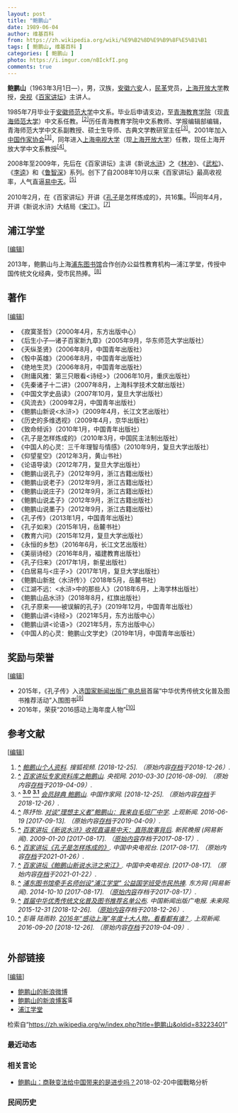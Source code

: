 ```yaml
---
layout: post
title: "鲍鹏山"
date: 1989-06-04
author: 维基百科
from: https://zh.wikipedia.org/wiki/%E9%B2%8D%E9%B9%8F%E5%B1%B1
tags: [ 鲍鹏山, 维基百科 ]
categories: [ 鲍鹏山 ]
photo: https://i.imgur.com/nBIckfI.png
comments: true
---
```

<div class="mw-content-ltr mw-parser-output" lang="zh" dir="ltr"><style data-mw-deduplicate="TemplateStyles:r83732082">.mw-parser-output .infobox-subbox{padding:0;border:none;margin:-3px;width:auto;min-width:100%;font-size:100%;clear:none;float:none;background-color:transparent}.mw-parser-output .infobox-3cols-child{margin:auto}.mw-parser-output .infobox .navbar{font-size:100%}body.skin-minerva .mw-parser-output .infobox-header,body.skin-minerva .mw-parser-output .infobox-subheader,body.skin-minerva .mw-parser-output .infobox-above,body.skin-minerva .mw-parser-output .infobox-title,body.skin-minerva .mw-parser-output .infobox-image,body.skin-minerva .mw-parser-output .infobox-full-data,body.skin-minerva .mw-parser-output .infobox-below{text-align:center}@media screen{html.skin-theme-clientpref-night .mw-parser-output .infobox-full-data:not(.notheme)>div:not(.notheme)[style]{background:#1f1f23!important;color:#f8f9fa}@media screen and (prefers-color-scheme:dark){html.skin-theme-clientpref-os .mw-parser-output .infobox-full-data:not(.notheme) div:not(.notheme){background:#1f1f23!important;color:#f8f9fa}}html.skin-theme-clientpref-night .mw-parser-output .infobox td div:not(.notheme)[style]{background:transparent!important;color:var(--color-base,#202122)}@media screen and (prefers-color-scheme:dark){html.skin-theme-clientpref-os .mw-parser-output .infobox td div:not(.notheme)[style]{background:transparent!important;color:var(--color-base,#202122)}}html.skin-theme-clientpref-night .mw-parser-output .infobox td div.NavHead:not(.notheme)[style]{background:transparent!important}}@media screen and (prefers-color-scheme:dark){html.skin-theme-clientpref-os .mw-parser-output .infobox td div.NavHead:not(.notheme)[style]{background:transparent!important}}@media(min-width:640px){body.skin--responsive .mw-parser-output .infobox-table{display:table!important}body.skin--responsive .mw-parser-output .infobox-table>caption{display:table-caption!important}body.skin--responsive .mw-parser-output .infobox-table>tbody{display:table-row-group}body.skin--responsive .mw-parser-output .infobox-table tr{display:table-row!important}body.skin--responsive .mw-parser-output .infobox-table th,body.skin--responsive .mw-parser-output .infobox-table td{padding-left:inherit;padding-right:inherit}}</style>
<p><b>鲍鹏山</b>（1963年3月1日<span class="useeditintro" title="Template:BLP editintro">—</span>），男，汉族，<a href="/wiki/%E5%AE%89%E5%BE%BD" class="mw-redirect" title="安徽">安徽</a><a href="/wiki/%E5%85%AD%E5%AE%89" class="mw-redirect" title="六安">六安</a>人，<a href="/wiki/%E4%B8%AD%E5%9B%BD%E5%9B%BD%E6%B0%91%E5%85%9A%E9%9D%A9%E5%91%BD%E5%A7%94%E5%91%98%E4%BC%9A" title="中国国民党革命委员会">民革</a>党员，<a href="/wiki/%E4%B8%8A%E6%B5%B7%E5%BC%80%E6%94%BE%E5%A4%A7%E5%AD%A6" title="上海开放大学">上海开放大学</a>教授，<a href="/wiki/%E5%A4%AE%E8%A7%86" class="mw-redirect" title="央视">央视</a>《<a href="/wiki/%E7%99%BE%E5%AE%B6%E8%AE%B2%E5%9D%9B" title="百家讲坛">百家讲坛</a>》主讲人。
</p>
<meta property="mw:PageProp/toc">
<div class="mw-heading mw-heading2"></div>
<p>1985年7月毕业于<a href="/wiki/%E5%AE%89%E5%BE%BD%E5%B8%88%E8%8C%83%E5%A4%A7%E5%AD%A6" title="安徽师范大学">安徽师范大学</a>中文系。毕业后申请支边，至<a href="/wiki/%E9%9D%92%E6%B5%B7%E6%95%99%E8%82%B2%E5%AD%A6%E9%99%A2" class="mw-redirect" title="青海教育学院">青海教育学院</a>（现<a href="/wiki/%E9%9D%92%E6%B5%B7%E5%B8%88%E8%8C%83%E5%A4%A7%E5%AD%A6" title="青海师范大学">青海师范大学</a>）中文系任教。<sup id="cite_ref-2" class="reference"><a href="#cite_note-2"><span class="cite-bracket">[</span>2<span class="cite-bracket">]</span></a></sup>历任青海教育学院中文系教师、学报编辑部编辑，青海师范大学中文系副教授、硕士生导师、古典文学教研室主任<sup id="cite_ref-zj_3-0" class="reference"><a href="#cite_note-zj-3"><span class="cite-bracket">[</span>3<span class="cite-bracket">]</span></a></sup>。2001年加入<a href="/wiki/%E4%B8%AD%E5%9B%BD%E4%BD%9C%E5%AE%B6%E5%8D%8F%E4%BC%9A" title="中国作家协会">中国作家协会</a><sup id="cite_ref-zj_3-1" class="reference"><a href="#cite_note-zj-3"><span class="cite-bracket">[</span>3<span class="cite-bracket">]</span></a></sup>，同年进入<a href="/wiki/%E4%B8%8A%E6%B5%B7%E7%94%B5%E8%A7%86%E5%A4%A7%E5%AD%A6" class="mw-redirect" title="上海电视大学">上海电视大学</a>（现<a href="/wiki/%E4%B8%8A%E6%B5%B7%E5%BC%80%E6%94%BE%E5%A4%A7%E5%AD%A6" title="上海开放大学">上海开放大学</a>）任教，现任上海开放大学中文系教授<sup id="cite_ref-4" class="reference"><a href="#cite_note-4"><span class="cite-bracket">[</span>4<span class="cite-bracket">]</span></a></sup>。
</p><p>2008年至2009年，先后在《百家讲坛》主讲《新说<a href="/wiki/%E6%B0%B4%E6%B5%92" class="mw-redirect" title="水浒">水浒</a>》之《<a href="/wiki/%E6%9E%97%E5%86%B2" title="林冲">林冲</a>》、《<a href="/wiki/%E6%AD%A6%E6%9D%BE" title="武松">武松</a>》、《<a href="/wiki/%E6%9D%8E%E9%80%B5" title="李逵">李逵</a>》和《<a href="/wiki/%E9%B2%81%E6%99%BA%E6%B7%B1" title="鲁智深">鲁智深</a>》系列。创下了自2008年10月以来《百家讲坛》最高收视率，人气直逼<a href="/wiki/%E6%98%93%E4%B8%AD%E5%A4%A9" title="易中天">易中天</a>。<sup id="cite_ref-5" class="reference"><a href="#cite_note-5"><span class="cite-bracket">[</span>5<span class="cite-bracket">]</span></a></sup>
</p><p>2010年2月，在《百家讲坛》开讲《<a href="/wiki/%E5%AD%94%E5%AD%90" title="孔子">孔子</a>是怎样炼成的》，共16集。<sup id="cite_ref-6" class="reference"><a href="#cite_note-6"><span class="cite-bracket">[</span>6<span class="cite-bracket">]</span></a></sup>同年4月，开讲《新说水浒》大结局《<a href="/wiki/%E5%AE%8B%E6%B1%9F" title="宋江">宋江</a>》。<sup id="cite_ref-7" class="reference"><a href="#cite_note-7"><span class="cite-bracket">[</span>7<span class="cite-bracket">]</span></a></sup>
</p>
<div class="mw-heading mw-heading2"><h2 id="浦江学堂"><span id=".E6.B5.A6.E6.B1.9F.E5.AD.A6.E5.A0.82"></span>浦江学堂</h2><span class="mw-editsection"><span class="mw-editsection-bracket">[</span><a href="/w/index.php?title=%E9%B2%8D%E9%B9%8F%E5%B1%B1&amp;action=edit&amp;section=2" title="编辑章节：浦江学堂"><span>编辑</span></a><span class="mw-editsection-bracket">]</span></span></div>
<p>2013年，鲍鹏山与上海<a href="/wiki/%E6%B5%A6%E4%B8%9C%E5%9B%BE%E4%B9%A6%E9%A6%86" title="浦东图书馆">浦东图书馆</a>合作创办公益性教育机构—浦江学堂，传授中国传统文化经典，受市民热捧。<sup id="cite_ref-8" class="reference"><a href="#cite_note-8"><span class="cite-bracket">[</span>8<span class="cite-bracket">]</span></a></sup>
</p>
<div class="mw-heading mw-heading2"><h2 id="著作"><span id=".E8.91.97.E4.BD.9C"></span>著作</h2><span class="mw-editsection"><span class="mw-editsection-bracket">[</span><a href="/w/index.php?title=%E9%B2%8D%E9%B9%8F%E5%B1%B1&amp;action=edit&amp;section=3" title="编辑章节：著作"><span>编辑</span></a><span class="mw-editsection-bracket">]</span></span></div>
<ul><li>《寂寞圣哲》（2000年4月，东方出版中心）</li>
<li>《后生小子—诸子百家新九章》（2005年9月，华东师范大学出版社）</li>
<li>《天纵圣贤》（2006年8月，中国青年出版社）</li>
<li>《彀中英雄》（2006年8月，中国青年出版社）</li>
<li>《绝地生灵》（2006年8月，中国青年出版社）</li>
<li>《附庸风雅：第三只眼看&lt;诗经&gt;》（2006年10月，重庆出版社）</li>
<li>《先秦诸子十二讲》（2007年8月，上海科学技术文献出版社）</li>
<li>《中国文学史品读》（2007年10月，复旦大学出版社）</li>
<li>《风流去》（2009年2月，中国青年出版社）</li>
<li>《鲍鹏山新说&lt;水浒&gt;》（2009年4月，长江文艺出版社）</li>
<li>《历史的多维透视》（2009年4月，京华出版社）</li>
<li>《致命倾诉》（2010年1月，中国青年出版社）</li>
<li>《孔子是怎样炼成的》（2010年3月，中国民主法制出版社）</li>
<li>《中国人的心灵：三千年理智与情感》（2010年9月，复旦大学出版社）</li>
<li>《仰望星空》（2012年3月，黄山书社）</li>
<li>《论语导读》（2012年7月，复旦大学出版社）</li>
<li>《鲍鹏山说孔子》（2012年9月，浙江古籍出版社）</li>
<li>《鲍鹏山说老子》（2012年9月，浙江古籍出版社）</li>
<li>《鲍鹏山说庄子》（2012年9月，浙江古籍出版社）</li>
<li>《鲍鹏山说孟子》（2012年9月，浙江古籍出版社）</li>
<li>《鲍鹏山说墨子》（2012年9月，浙江古籍出版社）</li>
<li>《孔子传》（2013年1月，中国青年出版社）</li>
<li>《孔子如来》（2015年1月，岳麓书社）</li>
<li>《教育六问》（2015年12月，复旦大学出版社）</li>
<li>《永恒的乡愁》（2016年6月，长江文艺出版社）</li>
<li>《美丽诗经》（2016年8月，福建教育出版社）</li>
<li>《孔子归来》（2017年1月，新星出版社）</li>
<li>《白居易与&lt;庄子&gt;》（2017年1月，复旦大学出版社）</li>
<li>《鲍鹏山新批〈水浒传〉》（2018年5月，岳麓书社）</li>
<li>《江湖不远：&lt;水浒&gt;中的那些人》（2018年6月，上海学林出版社）</li>
<li>《鲍鹏山品水浒》（2018年8月，红旗出版社）</li>
<li>《孔子原来——被误解的孔子》（2019年12月，中国青年出版社）</li>
<li>《鲍鹏山讲&lt;诗经&gt;》（2021年5月，东方出版中心）</li>
<li>《鲍鹏山讲&lt;论语&gt;》（2021年5月，东方出版中心）</li>
<li>《中国人的心灵：鲍鹏山文学史》（2019年1月，中国青年出版社）</li></ul>
<div class="mw-heading mw-heading2"><h2 id="奖励与荣誉"><span id=".E5.A5.96.E5.8A.B1.E4.B8.8E.E8.8D.A3.E8.AA.89"></span>奖励与荣誉</h2><span class="mw-editsection"><span class="mw-editsection-bracket">[</span><a href="/w/index.php?title=%E9%B2%8D%E9%B9%8F%E5%B1%B1&amp;action=edit&amp;section=4" title="编辑章节：奖励与荣誉"><span>编辑</span></a><span class="mw-editsection-bracket">]</span></span></div>
<ul><li>2015年，《孔子传》入选<a href="/wiki/%E5%9B%BD%E5%AE%B6%E6%96%B0%E9%97%BB%E5%87%BA%E7%89%88%E5%B9%BF%E7%94%B5%E6%80%BB%E5%B1%80" class="mw-redirect" title="国家新闻出版广电总局">国家新闻出版广电总局</a>首届“中华优秀传统文化普及图书推荐活动”入围图书<sup id="cite_ref-9" class="reference"><a href="#cite_note-9"><span class="cite-bracket">[</span>9<span class="cite-bracket">]</span></a></sup></li>
<li>2016年，荣获“2016感动上海年度人物”<sup id="cite_ref-10" class="reference"><a href="#cite_note-10"><span class="cite-bracket">[</span>10<span class="cite-bracket">]</span></a></sup></li></ul>
<div class="mw-heading mw-heading2"><h2 id="参考文献"><span id=".E5.8F.82.E8.80.83.E6.96.87.E7.8C.AE"></span>参考文献</h2><span class="mw-editsection"><span class="mw-editsection-bracket">[</span><a href="/w/index.php?title=%E9%B2%8D%E9%B9%8F%E5%B1%B1&amp;action=edit&amp;section=5" title="编辑章节：参考文献"><span>编辑</span></a><span class="mw-editsection-bracket">]</span></span></div>
<div class="reflist columns references-column-count references-column-count-2" style="-moz-column-count: 2; -webkit-column-count: 2; column-count: 2; list-style-type: decimal;">
<ol class="references">
<li id="cite_note-1"><span class="mw-cite-backlink"><b><a href="#cite_ref-1">^</a></b></span> <span class="reference-text"><cite class="citation web"><a rel="nofollow" class="external text" href="https://tv.sohu.com/star/MTE1MDM1NF8/Pz8=.shtml">鲍鹏山个人资料</a>. 搜狐视频.  <span class="reference-accessdate"> [<span class="nowrap">2018-12-25</span>]</span>. （原始内容<a rel="nofollow" class="external text" href="https://web.archive.org/web/20181226035249/https://tv.sohu.com/star/MTE1MDM1NF8/Pz8=.shtml">存档</a>于2018-12-26）.</cite><span title="ctx_ver=Z39.88-2004&amp;rfr_id=info%3Asid%2Fzh.wikipedia.org%3A%E9%B2%8D%E9%B9%8F%E5%B1%B1&amp;rft.btitle=%E9%B2%8D%E9%B9%8F%E5%B1%B1%E4%B8%AA%E4%BA%BA%E8%B5%84%E6%96%99&amp;rft.genre=unknown&amp;rft.pub=%E6%90%9C%E7%8B%90%E8%A7%86%E9%A2%91&amp;rft_id=https%3A%2F%2Ftv.sohu.com%2Fstar%2FMTE1MDM1NF8%2FPz8%3D.shtml&amp;rft_val_fmt=info%3Aofi%2Ffmt%3Akev%3Amtx%3Abook" class="Z3988"><span style="display:none;">&nbsp;</span></span></span>
</li>
<li id="cite_note-2"><span class="mw-cite-backlink"><b><a href="#cite_ref-2">^</a></b></span> <span class="reference-text"><cite class="citation web"><a rel="nofollow" class="external text" href="http://kejiao.cntv.cn/20100330/100128.shtml">百家讲坛专家资料库之鲍鹏山</a>. 央视网. 2010-03-30 <span class="reference-accessdate"> [<span class="nowrap">2016-08-09</span>]</span>. （原始内容<a rel="nofollow" class="external text" href="https://web.archive.org/web/20190409144023/http://kejiao.cntv.cn/20100330/100128.shtml">存档</a>于2019-04-09）.</cite><span title="ctx_ver=Z39.88-2004&amp;rfr_id=info%3Asid%2Fzh.wikipedia.org%3A%E9%B2%8D%E9%B9%8F%E5%B1%B1&amp;rft.btitle=%E7%99%BE%E5%AE%B6%E8%AE%B2%E5%9D%9B%E4%B8%93%E5%AE%B6%E8%B5%84%E6%96%99%E5%BA%93%E4%B9%8B%E9%B2%8D%E9%B9%8F%E5%B1%B1&amp;rft.date=2010-03-30&amp;rft.genre=unknown&amp;rft.pub=%E5%A4%AE%E8%A7%86%E7%BD%91&amp;rft_id=http%3A%2F%2Fkejiao.cntv.cn%2F20100330%2F100128.shtml&amp;rft_val_fmt=info%3Aofi%2Ffmt%3Akev%3Amtx%3Abook" class="Z3988"><span style="display:none;">&nbsp;</span></span></span>
</li>
<li id="cite_note-zj-3"><span class="mw-cite-backlink">^ <a href="#cite_ref-zj_3-0"><sup><b>3.0</b></sup></a> <a href="#cite_ref-zj_3-1"><sup><b>3.1</b></sup></a></span> <span class="reference-text"><cite class="citation web"><a rel="nofollow" class="external text" href="http://www.chinawriter.com.cn/n1/2016/0627/c404929-28488143.html">会员辞典 鲍鹏山</a>. 中国作家网.  <span class="reference-accessdate"> [<span class="nowrap">2018-12-25</span>]</span>. （原始内容<a rel="nofollow" class="external text" href="https://web.archive.org/web/20181226035320/http://www.chinawriter.com.cn/n1/2016/0627/c404929-28488143.html">存档</a>于2018-12-26）.</cite><span title="ctx_ver=Z39.88-2004&amp;rfr_id=info%3Asid%2Fzh.wikipedia.org%3A%E9%B2%8D%E9%B9%8F%E5%B1%B1&amp;rft.btitle=%E4%BC%9A%E5%91%98%E8%BE%9E%E5%85%B8+%E9%B2%8D%E9%B9%8F%E5%B1%B1&amp;rft.genre=unknown&amp;rft.pub=%E4%B8%AD%E5%9B%BD%E4%BD%9C%E5%AE%B6%E7%BD%91&amp;rft_id=http%3A%2F%2Fwww.chinawriter.com.cn%2Fn1%2F2016%2F0627%2Fc404929-28488143.html&amp;rft_val_fmt=info%3Aofi%2Ffmt%3Akev%3Amtx%3Abook" class="Z3988"><span style="display:none;">&nbsp;</span></span></span>
</li>
<li id="cite_note-4"><span class="mw-cite-backlink"><b><a href="#cite_ref-4">^</a></b></span> <span class="reference-text"><cite class="citation news">陈抒怡. <a rel="nofollow" class="external text" href="http://www.shobserver.com/news/detail?id=21194">对谈“理想主义者”鲍鹏山：我来自毛坦厂中学</a>. 上观新闻. 2016-06-19 <span class="reference-accessdate"> [<span class="nowrap">2017-09-13</span>]</span>. （原始内容<a rel="nofollow" class="external text" href="https://web.archive.org/web/20190409143804/https://www.shobserver.com/news/detail?id=21194">存档</a>于2019-04-09）.</cite><span title="ctx_ver=Z39.88-2004&amp;rfr_id=info%3Asid%2Fzh.wikipedia.org%3A%E9%B2%8D%E9%B9%8F%E5%B1%B1&amp;rft.atitle=%E5%AF%B9%E8%B0%88%E2%80%9C%E7%90%86%E6%83%B3%E4%B8%BB%E4%B9%89%E8%80%85%E2%80%9D%E9%B2%8D%E9%B9%8F%E5%B1%B1%EF%BC%9A%E6%88%91%E6%9D%A5%E8%87%AA%E6%AF%9B%E5%9D%A6%E5%8E%82%E4%B8%AD%E5%AD%A6&amp;rft.au=%E9%99%88%E6%8A%92%E6%80%A1&amp;rft.date=2016-06-19&amp;rft.genre=article&amp;rft_id=http%3A%2F%2Fwww.shobserver.com%2Fnews%2Fdetail%3Fid%3D21194&amp;rft_val_fmt=info%3Aofi%2Ffmt%3Akev%3Amtx%3Ajournal" class="Z3988"><span style="display:none;">&nbsp;</span></span></span>
</li>
<li id="cite_note-5"><span class="mw-cite-backlink"><b><a href="#cite_ref-5">^</a></b></span> <span class="reference-text"><cite class="citation news"><a rel="nofollow" class="external text" href="https://web.archive.org/web/20170817122712/http://news.163.com/09/0120/11/503K7RCH00012QEA.html">百家讲坛《新说水浒》收视直逼易中天：直陈故事背后</a>. 新民晚报 (网易新闻). 2009-01-20 <span class="reference-accessdate"> [<span class="nowrap">2017-08-17</span>]</span>. （<a rel="nofollow" class="external text" href="http://news.163.com/09/0120/11/503K7RCH00012QEA.html">原始内容</a>存档于2017-08-17）.</cite><span title="ctx_ver=Z39.88-2004&amp;rfr_id=info%3Asid%2Fzh.wikipedia.org%3A%E9%B2%8D%E9%B9%8F%E5%B1%B1&amp;rft.atitle=%E7%99%BE%E5%AE%B6%E8%AE%B2%E5%9D%9B%E3%80%8A%E6%96%B0%E8%AF%B4%E6%B0%B4%E6%B5%92%E3%80%8B%E6%94%B6%E8%A7%86%E7%9B%B4%E9%80%BC%E6%98%93%E4%B8%AD%E5%A4%A9%EF%BC%9A%E7%9B%B4%E9%99%88%E6%95%85%E4%BA%8B%E8%83%8C%E5%90%8E&amp;rft.date=2009-01-20&amp;rft.genre=article&amp;rft.jtitle=%E6%96%B0%E6%B0%91%E6%99%9A%E6%8A%A5&amp;rft_id=http%3A%2F%2Fnews.163.com%2F09%2F0120%2F11%2F503K7RCH00012QEA.html&amp;rft_val_fmt=info%3Aofi%2Ffmt%3Akev%3Amtx%3Ajournal" class="Z3988"><span style="display:none;">&nbsp;</span></span></span>
</li>
<li id="cite_note-6"><span class="mw-cite-backlink"><b><a href="#cite_ref-6">^</a></b></span> <span class="reference-text"><cite class="citation web"><a rel="nofollow" class="external text" href="http://tv.cctv.com/2012/12/15/VIDA1355519904383689.shtml">百家讲坛《孔子是怎样炼成的》</a>. 中国中央电视台.  <span class="reference-accessdate"> [<span class="nowrap">2017-08-17</span>]</span>. （原始内容<a rel="nofollow" class="external text" href="https://web.archive.org/web/20210126004003/https://tv.cctv.com/2012/12/15/VIDA1355519904383689.shtml">存档</a>于2021-01-26）.</cite><span title="ctx_ver=Z39.88-2004&amp;rfr_id=info%3Asid%2Fzh.wikipedia.org%3A%E9%B2%8D%E9%B9%8F%E5%B1%B1&amp;rft.btitle=%E7%99%BE%E5%AE%B6%E8%AE%B2%E5%9D%9B%E3%80%8A%E5%AD%94%E5%AD%90%E6%98%AF%E6%80%8E%E6%A0%B7%E7%82%BC%E6%88%90%E7%9A%84%E3%80%8B&amp;rft.genre=unknown&amp;rft.pub=%E4%B8%AD%E5%9B%BD%E4%B8%AD%E5%A4%AE%E7%94%B5%E8%A7%86%E5%8F%B0&amp;rft_id=http%3A%2F%2Ftv.cctv.com%2F2012%2F12%2F15%2FVIDA1355519904383689.shtml&amp;rft_val_fmt=info%3Aofi%2Ffmt%3Akev%3Amtx%3Abook" class="Z3988"><span style="display:none;">&nbsp;</span></span></span>
</li>
<li id="cite_note-7"><span class="mw-cite-backlink"><b><a href="#cite_ref-7">^</a></b></span> <span class="reference-text"><cite class="citation web"><a rel="nofollow" class="external text" href="http://tv.cctv.com/2013/07/02/VIDA1372756726263621.shtml">百家讲坛《鲍鹏山新说水浒之宋江》</a>. 中国中央电视台.  <span class="reference-accessdate"> [<span class="nowrap">2017-08-17</span>]</span>. （原始内容<a rel="nofollow" class="external text" href="https://web.archive.org/web/20210122134738/http://tv.cctv.com/2013/07/02/VIDA1372756726263621.shtml">存档</a>于2021-01-22）.</cite><span title="ctx_ver=Z39.88-2004&amp;rfr_id=info%3Asid%2Fzh.wikipedia.org%3A%E9%B2%8D%E9%B9%8F%E5%B1%B1&amp;rft.btitle=%E7%99%BE%E5%AE%B6%E8%AE%B2%E5%9D%9B%E3%80%8A%E9%B2%8D%E9%B9%8F%E5%B1%B1%E6%96%B0%E8%AF%B4%E6%B0%B4%E6%B5%92%E4%B9%8B%E5%AE%8B%E6%B1%9F%E3%80%8B&amp;rft.genre=unknown&amp;rft.pub=%E4%B8%AD%E5%9B%BD%E4%B8%AD%E5%A4%AE%E7%94%B5%E8%A7%86%E5%8F%B0&amp;rft_id=http%3A%2F%2Ftv.cctv.com%2F2013%2F07%2F02%2FVIDA1372756726263621.shtml&amp;rft_val_fmt=info%3Aofi%2Ffmt%3Akev%3Amtx%3Abook" class="Z3988"><span style="display:none;">&nbsp;</span></span></span>
</li>
<li id="cite_note-8"><span class="mw-cite-backlink"><b><a href="#cite_ref-8">^</a></b></span> <span class="reference-text"><cite class="citation news"><a rel="nofollow" class="external text" href="https://web.archive.org/web/20170817122747/http://news.163.com/14/1010/09/A86E2JHK00014SEH.html">浦东图书馆牵手名师创设"浦江学堂" 公益国学班受市民热捧</a>. 东方网 (网易新闻). 2014-10-10 <span class="reference-accessdate"> [<span class="nowrap">2017-08-17</span>]</span>. （<a rel="nofollow" class="external text" href="http://news.163.com/14/1010/09/A86E2JHK00014SEH.html">原始内容</a>存档于2017-08-17）.</cite><span title="ctx_ver=Z39.88-2004&amp;rfr_id=info%3Asid%2Fzh.wikipedia.org%3A%E9%B2%8D%E9%B9%8F%E5%B1%B1&amp;rft.atitle=%E6%B5%A6%E4%B8%9C%E5%9B%BE%E4%B9%A6%E9%A6%86%E7%89%B5%E6%89%8B%E5%90%8D%E5%B8%88%E5%88%9B%E8%AE%BE%22%E6%B5%A6%E6%B1%9F%E5%AD%A6%E5%A0%82%22+%E5%85%AC%E7%9B%8A%E5%9B%BD%E5%AD%A6%E7%8F%AD%E5%8F%97%E5%B8%82%E6%B0%91%E7%83%AD%E6%8D%A7&amp;rft.date=2014-10-10&amp;rft.genre=article&amp;rft.jtitle=%E4%B8%9C%E6%96%B9%E7%BD%91&amp;rft_id=http%3A%2F%2Fnews.163.com%2F14%2F1010%2F09%2FA86E2JHK00014SEH.html&amp;rft_val_fmt=info%3Aofi%2Ffmt%3Akev%3Amtx%3Ajournal" class="Z3988"><span style="display:none;">&nbsp;</span></span></span>
</li>
<li id="cite_note-9"><span class="mw-cite-backlink"><b><a href="#cite_ref-9">^</a></b></span> <span class="reference-text"><cite class="citation web"><a rel="nofollow" class="external text" href="https://web.archive.org/web/20181226134011/http://guoxue.k618.cn/gxws/201601/t20160101_6494535.htm">首届中华优秀传统文化普及图书推荐名单公布</a>. 中国新闻出版广电报. 未来网. 2015-12-31 <span class="reference-accessdate"> [<span class="nowrap">2018-12-26</span>]</span>. （<a rel="nofollow" class="external text" href="http://guoxue.k618.cn/gxws/201601/t20160101_6494535.htm">原始内容</a>存档于2018-12-26）.</cite><span title="ctx_ver=Z39.88-2004&amp;rfr_id=info%3Asid%2Fzh.wikipedia.org%3A%E9%B2%8D%E9%B9%8F%E5%B1%B1&amp;rft.atitle=%E9%A6%96%E5%B1%8A%E4%B8%AD%E5%8D%8E%E4%BC%98%E7%A7%80%E4%BC%A0%E7%BB%9F%E6%96%87%E5%8C%96%E6%99%AE%E5%8F%8A%E5%9B%BE%E4%B9%A6%E6%8E%A8%E8%8D%90%E5%90%8D%E5%8D%95%E5%85%AC%E5%B8%83&amp;rft.date=2015-12-31&amp;rft.genre=unknown&amp;rft.jtitle=%E4%B8%AD%E5%9B%BD%E6%96%B0%E9%97%BB%E5%87%BA%E7%89%88%E5%B9%BF%E7%94%B5%E6%8A%A5&amp;rft_id=http%3A%2F%2Fguoxue.k618.cn%2Fgxws%2F201601%2Ft20160101_6494535.htm&amp;rft_val_fmt=info%3Aofi%2Ffmt%3Akev%3Amtx%3Ajournal" class="Z3988"><span style="display:none;">&nbsp;</span></span></span>
</li>
<li id="cite_note-10"><span class="mw-cite-backlink"><b><a href="#cite_ref-10">^</a></b></span> <span class="reference-text"><cite class="citation news">彭薇 陆雨聆. <a rel="nofollow" class="external text" href="https://www.shobserver.com/news/detail?id=30998">2016年“感动上海”年度十大人物，看看都有谁？</a>. 上观新闻. 2016-09-20 <span class="reference-accessdate"> [<span class="nowrap">2018-12-26</span>]</span>. （原始内容<a rel="nofollow" class="external text" href="https://web.archive.org/web/20190409185336/https://www.shobserver.com/news/detail?id=30998">存档</a>于2019-04-09）.</cite><span title="ctx_ver=Z39.88-2004&amp;rfr_id=info%3Asid%2Fzh.wikipedia.org%3A%E9%B2%8D%E9%B9%8F%E5%B1%B1&amp;rft.atitle=2016%E5%B9%B4%E2%80%9C%E6%84%9F%E5%8A%A8%E4%B8%8A%E6%B5%B7%E2%80%9D%E5%B9%B4%E5%BA%A6%E5%8D%81%E5%A4%A7%E4%BA%BA%E7%89%A9%EF%BC%8C%E7%9C%8B%E7%9C%8B%E9%83%BD%E6%9C%89%E8%B0%81%EF%BC%9F&amp;rft.au=%E5%BD%AD%E8%96%87+%E9%99%86%E9%9B%A8%E8%81%86&amp;rft.date=2016-09-20&amp;rft.genre=article&amp;rft_id=https%3A%2F%2Fwww.shobserver.com%2Fnews%2Fdetail%3Fid%3D30998&amp;rft_val_fmt=info%3Aofi%2Ffmt%3Akev%3Amtx%3Ajournal" class="Z3988"><span style="display:none;">&nbsp;</span></span></span>
</li>
</ol></div>
<div class="mw-heading mw-heading2"><h2 id="外部链接"><span id=".E5.A4.96.E9.83.A8.E9.93.BE.E6.8E.A5"></span>外部链接</h2><span class="mw-editsection"><span class="mw-editsection-bracket">[</span><a href="/w/index.php?title=%E9%B2%8D%E9%B9%8F%E5%B1%B1&amp;action=edit&amp;section=6" title="编辑章节：外部链接"><span>编辑</span></a><span class="mw-editsection-bracket">]</span></span></div>
<ul><li><a rel="nofollow" class="external text" href="https://weibo.com/baopengshan">鲍鹏山的新浪微博</a></li>
<li><a rel="nofollow" class="external text" href="http://blog.sina.com.cn/bps2008">鲍鹏山的新浪博客</a><span class="skin-invert" typeof="mw:File"><span title="需註冊"><img alt="需註冊" src="//upload.wikimedia.org/wikipedia/commons/thumb/d/d6/Lock-gray-alt-2.svg/10px-Lock-gray-alt-2.svg.png" decoding="async" width="10" height="16" class="mw-file-element" srcset="//upload.wikimedia.org/wikipedia/commons/thumb/d/d6/Lock-gray-alt-2.svg/15px-Lock-gray-alt-2.svg.png 1.5x, //upload.wikimedia.org/wikipedia/commons/thumb/d/d6/Lock-gray-alt-2.svg/20px-Lock-gray-alt-2.svg.png 2x" data-file-width="512" data-file-height="813"></span></span></li>
<li><a rel="nofollow" class="external text" href="https://web.archive.org/web/20170817121830/http://www.pujiangxuetang.com/index.html">浦江学堂</a></li></ul>
<!-- 
NewPP limit report
Parsed by mw‐web.codfw.main‐7f966856f8‐wbfvc
Cached time: 20241220084922
Cache expiry: 2592000
Reduced expiry: false
Complications: [show‐toc]
CPU time usage: 0.403 seconds
Real time usage: 0.505 seconds
Preprocessor visited node count: 3054/1000000
Post‐expand include size: 34028/2097152 bytes
Template argument size: 2605/2097152 bytes
Highest expansion depth: 20/100
Expensive parser function count: 0/500
Unstrip recursion depth: 0/20
Unstrip post‐expand size: 16108/5000000 bytes
Lua time usage: 0.174/10.000 seconds
Lua memory usage: 3705962/52428800 bytes
Number of Wikibase entities loaded: 1/400
-->
<!--
Transclusion expansion time report (%,ms,calls,template)
100.00%  455.096      1 -total
 43.07%  196.005      1 Template:Infobox_person
 34.93%  158.979      1 Template:Infobox_person/core
 30.54%  138.984      1 Template:Infobox
 28.30%  128.785      1 Template:Reflist
 16.76%   76.286      6 Template:Cite_web
 12.40%   56.413      1 Template:Bd
 10.83%   49.294      5 Template:Br_separated_entries
  7.16%   32.607      4 Template:Cite_news
  7.12%   32.424      1 Template:Wikidata_image
-->

<!-- Saved in parser cache with key zhwiki:pcache:5411847:|#|:idhash:canonical!zh and timestamp 20241220084922 and revision id 83223401. Rendering was triggered because: page-view
 -->
</div><!--esi <esi:include src="/esitest-fa8a495983347898/content" /> --><noscript><img src="https://login.wikimedia.org/wiki/Special:CentralAutoLogin/start?useformat=desktop&amp;type=1x1&amp;usesul3=0" alt="" width="1" height="1" style="border: none; position: absolute;"></noscript>
<div class="printfooter" data-nosnippet="">检索自“<a dir="ltr" href="https://zh.wikipedia.org/w/index.php?title=鲍鹏山&amp;oldid=83223401">https://zh.wikipedia.org/w/index.php?title=鲍鹏山&amp;oldid=83223401</a>”</div><div id="recent-news"><h3>最近动态</h3><ul></ul></div><div id="open-opinion"><h3>相关言论</h3><ul><li><a href="https://nodebe4.github.io/opinion/2018-02-20/%E9%B2%8D%E9%B9%8F%E5%B1%B1-%E5%95%86%E9%9E%85%E5%8F%98%E6%B3%95%E7%BB%99%E4%B8%AD%E5%9B%BD%E5%B8%A6%E6%9D%A5%E7%9A%84%E6%98%AF%E8%BF%9B%E6%AD%A5%E5%90%97/" title="鲍鹏山">鲍鹏山：商鞅变法给中国带来的是进步吗？</a><time>2018-02-20</time><a class="tag">中國戰略分析</a></li>
</ul></div><div id="mjls-record"><h3>民间历史</h3><ul></ul></div>